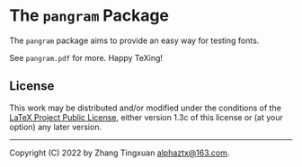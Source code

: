 # The `pangram` Package

The `pangram` package aims to provide an easy way for testing fonts.

See `pangram.pdf` for more. Happy TeXing!

## License

This work may be distributed and/or modified under the conditions of
the [LaTeX Project Public License](http://www.latex-project.org/lppl.txt),
either version 1.3c of this license or (at your option) any later version.

------

Copyright (C) 2022 by Zhang Tingxuan <alphaztx@163.com>.


